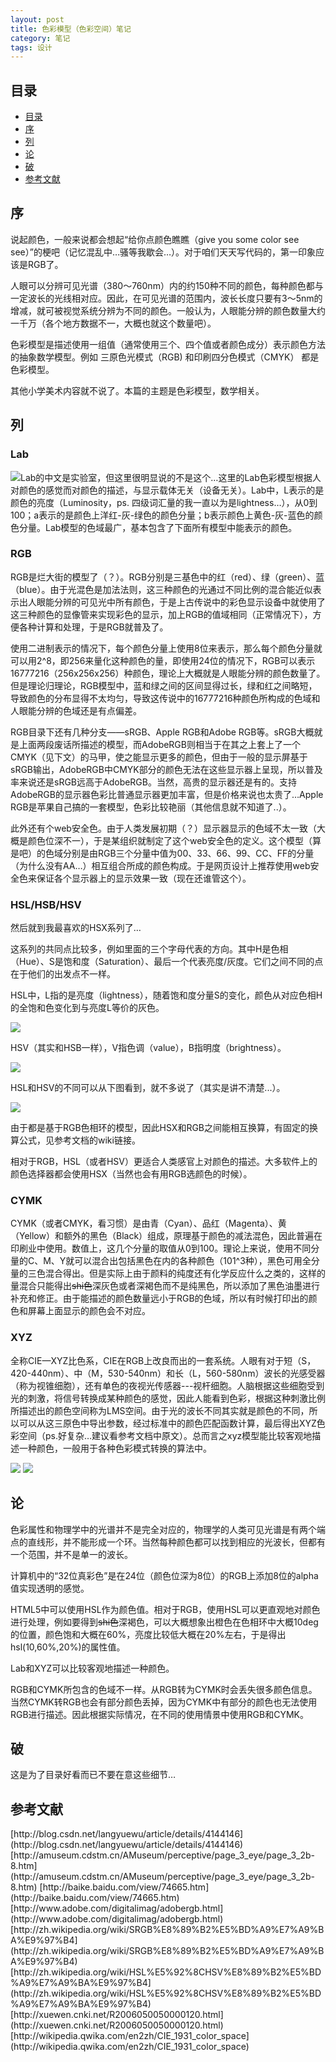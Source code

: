 ```yaml
---
layout: post
title: 色彩模型（色彩空间）笔记
category: 笔记
tags: 设计
---
```

## 目录

<nav>

*   [目录](#index)
*   [序](#p1)
*   [列](#p2)
*   [论](#p3)
*   [破](#p4)
*   [参考文献](#arti)
</nav>

<a name="p1"></a>

## 序

说起颜色，一般来说都会想起“给你点颜色瞧瞧（give you some color see see）”的梗吧（记忆混乱中…骚等我歇会…）。对于咱们天天写代码的，第一印象应该是RGB了。

人眼可以分辨可见光谱（380～760nm）内的约150种不同的颜色，每种颜色都与一定波长的光线相对应。因此，在可见光谱的范围内，波长长度只要有3～5nm的增减，就可被视觉系统分辨为不同的颜色。一般认为，人眼能分辨的颜色数量大约一千万（各个地方数据不一，大概也就这个数量吧）。

色彩模型是描述使用一组值（通常使用三个、四个值或者颜色成分）表示颜色方法的抽象数学模型。例如 三原色光模式（RGB) 和印刷四分色模式（CMYK） 都是色彩模型。

其他小学美术内容就不说了。本篇的主题是色彩模型，数学相关。

<a name="p2"></a>

## 列

### Lab

![](http://ww2.sinaimg.cn/large/94fef42ejw1e8qnaqlk61j20k10k7gnm.jpg)Lab的中文是实验室，但这里很明显说的不是这个…这里的Lab色彩模型根据人对颜色的感觉而对颜色的描述，与显示载体无关（设备无关）。Lab中，L表示的是颜色的亮度（Luminosity，ps. 四级词汇量的我一直以为是lightness…），从0到100；a表示的是颜色上洋红-灰-绿色的颜色分量；b表示颜色上黄色-灰-蓝色的颜色分量。Lab模型的色域最广，基本包含了下面所有模型中能表示的颜色。

### RGB

RGB是烂大街的模型了（？）。RGB分别是三基色中的红（red）、绿（green）、蓝（blue）。由于光混色是加法法则，这三种颜色的光通过不同比例的混合能近似表示出人眼能分辨的可见光中所有颜色，于是上古传说中的彩色显示设备中就使用了这三种颜色的显像管来实现彩色的显示，加上RGB的值域相同（正常情况下），方便各种计算和处理，于是RGB就普及了。

使用二进制表示的情况下，每个颜色分量上使用8位来表示，那么每个颜色分量就可以用2^8，即256来量化这种颜色的量，即使用24位的情况下，RGB可以表示16777216（256x256x256）种颜色，理论上大概就是人眼能分辨的颜色数量了。但是理论归理论，RGB模型中，蓝和绿之间的区间显得过长，绿和红之间略短，导致颜色的分布显得不太均匀，导致这传说中的16777216种颜色所构成的色域和人眼能分辨的色域还是有点偏差。

RGB目录下还有几种分支——sRGB、Apple RGB和Adobe RGB等。sRGB大概就是上面两段废话所描述的模型，而AdobeRGB则相当于在其之上套上了一个CMYK（见下文）的马甲，使之能显示更多的颜色，但由于一般的显示屏基于sRGB输出，AdobeRGB中CMYK部分的颜色无法在这些显示器上呈现，所以普及率来说还是sRGB远高于AdobeRGB。当然，高贵的显示器还是有的。支持AdobeRGB的显示器色彩比普通显示器更加丰富，但是价格来说也太贵了…Apple RGB是苹果自己搞的一套模型，色彩比较艳丽（其他信息就不知道了..）。

此外还有个web安全色。由于人类发展初期（？）显示器显示的色域不太一致（大概是颜色位深不一），于是某组织就制定了这个web安全色的定义。这个模型（算是吧）的色域分别是由RGB三个分量中值为00、33、66、99、CC、FF的分量（为什么没有AA…）相互组合所成的颜色构成。于是网页设计上推荐使用web安全色来保证各个显示器上的显示效果一致（现在还谁管这个）。

### HSL/HSB/HSV

然后就到我最喜欢的HSX系列了…

这系列的共同点比较多，例如里面的三个字母代表的方向。其中H是色相（Hue）、S是饱和度（Saturation）、最后一个代表亮度/灰度。它们之间不同的点在于他们的出发点不一样。

HSL中，L指的是亮度（lightness），随着饱和度分量S的变化，颜色从对应色相H的全饱和色变化到与亮度L等价的灰色。

![](http://ww1.sinaimg.cn/large/94fef42ejw1e8qnfqq337j205k05xt8n.jpg)<p>
<p>HSV（其实和HSB一样），V指色调（value），B指明度（brightness）。

![](http://ww3.sinaimg.cn/large/94fef42ejw1e8qni2ddvcj206404w749.jpg)<p>

<p>HSL和HSV的不同可以从下图看到，就不多说了（其实是讲不清楚...）。

![](http://ww4.sinaimg.cn/large/94fef42ejw1e8qnjakheej20b404fdg5.jpg)<p>

<p>由于都是基于RGB色相环的模型，因此HSX和RGB之间能相互换算，有固定的换算公式，见参考文档的wiki链接。

相对于RGB，HSL（或者HSV）更适合人类感官上对颜色的描述。大多软件上的颜色选择器都会使用HSX（当然也会有用RGB选颜色的时候）。

### CYMK

CYMK（或者CMYK，看习惯）是由青（Cyan）、品红（Magenta）、黄（Yellow）和额外的黑色（Black）组成，原理基于颜色的减法混色，因此普遍在印刷业中使用。数值上，这几个分量的取值从0到100。理论上来说，使用不同分量的C、M、Y就可以混合出包括黑色在内的各种颜色（101^3种），黑色可用全分量的三色混合得出。但是实际上由于颜料的纯度还有化学反应什么之类的，这样的量混合只能得出<del datetime="2013-09-18T07:02:22+00:00">shi色</del>深灰色或者深褐色而不是纯黑色，所以添加了黑色油墨进行补充和修正。由于能描述的颜色数量远小于RGB的色域，所以有时候打印出的颜色和屏幕上面显示的颜色会不对应。

### XYZ

全称CIE—XYZ比色系，CIE在RGB上改良而出的一套系统。人眼有对于短（S，420-440nm）、中（M，530-540nm）和长（L，560-580nm）波长的光感受器（称为视锥细胞），还有单色的夜视光传感器---视杆细胞。人脑根据这些细胞受到光的刺激，将信号转换成某种颜色的感觉，因此人能看到色彩，根据这种刺激比例所描述出的颜色空间称为LMS空间。由于光的波长不同其实就是颜色的不同，所以可以从这三原色中导出参数，经过标准中的颜色匹配函数计算，最后得出XYZ色彩空间（ps.好复杂…建议看参考文档中原文）。总而言之xyz模型能比较客观地描述一种颜色，一般用于各种色彩模式转换的算法中。

![](http://ww4.sinaimg.cn/large/94fef42ejw1e8qnk3ulgyj20b40aiq31.jpg)   ![](http://ww1.sinaimg.cn/large/94fef42ejw1e8qnktbuo9j209209mgly.jpg)<p>

<a name="p3"></a>

## 论

<p>色彩属性和物理学中的光谱并不是完全对应的，物理学的人类可见光谱是有两个端点的直线形，并不能形成一个环。当然每种颜色都可以找到相应的光波长，但都有一个范围，并不是单一的波长。

计算机中的“32位真彩色”是在24位（颜色位深为8位）的RGB上添加8位的alpha值实现透明的感觉。

HTML5中可以使用HSL作为颜色值。相对于RGB，使用HSL可以更直观地对颜色进行处理，例如要得到<del datetime="2013-09-18T06:57:28+00:00">shi色</del>深褐色，可以大概想象出橙色在色相环中大概10deg的位置，颜色饱和大概在60%，亮度比较低大概在20%左右，于是得出hsl(10,60%,20%)的属性值。

Lab和XYZ可以比较客观地描述一种颜色。

RGB和CYMK所包含的色域不一样。从RGB转为CYMK时会丢失很多颜色信息。当然CYMK转RGB也会有部分颜色丢掉，因为CYMK中有部分的颜色也无法使用RGB进行描述。因此根据实际情况，在不同的使用情景中使用RGB和CYMK。

<a name="p4"></a>

## 破

这是为了目录好看而已不要在意这些细节…

<a name="arti"></a>

## 参考文献

<aside class="arti">
[http://blog.csdn.net/langyuewu/article/details/4144146](http://blog.csdn.net/langyuewu/article/details/4144146)
[http://amuseum.cdstm.cn/AMuseum/perceptive/page_3_eye/page_3_2b-8.htm](http://amuseum.cdstm.cn/AMuseum/perceptive/page_3_eye/page_3_2b-8.htm)
[http://baike.baidu.com/view/74665.htm](http://baike.baidu.com/view/74665.htm)
[http://www.adobe.com/digitalimag/adobergb.html](http://www.adobe.com/digitalimag/adobergb.html)
[http://zh.wikipedia.org/wiki/SRGB%E8%89%B2%E5%BD%A9%E7%A9%BA%E9%97%B4](http://zh.wikipedia.org/wiki/SRGB%E8%89%B2%E5%BD%A9%E7%A9%BA%E9%97%B4)
[http://zh.wikipedia.org/wiki/HSL%E5%92%8CHSV%E8%89%B2%E5%BD%A9%E7%A9%BA%E9%97%B4](http://zh.wikipedia.org/wiki/HSL%E5%92%8CHSV%E8%89%B2%E5%BD%A9%E7%A9%BA%E9%97%B4)
[http://xuewen.cnki.net/R2006050050000120.html](http://xuewen.cnki.net/R2006050050000120.html)
[http://wikipedia.qwika.com/en2zh/CIE_1931_color_space](http://wikipedia.qwika.com/en2zh/CIE_1931_color_space)
</aside>
</div>